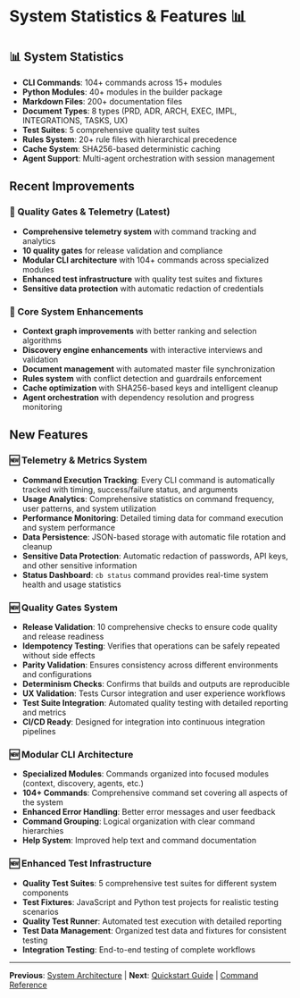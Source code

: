 # System Statistics & Features 📊

## 📊 System Statistics

- **CLI Commands**: 104+ commands across 15+ modules
- **Python Modules**: 40+ modules in the builder package
- **Markdown Files**: 200+ documentation files
- **Document Types**: 8 types (PRD, ADR, ARCH, EXEC, IMPL, INTEGRATIONS, TASKS, UX)
- **Test Suites**: 5 comprehensive quality test suites
- **Rules System**: 20+ rule files with hierarchical precedence
- **Cache System**: SHA256-based deterministic caching
- **Agent Support**: Multi-agent orchestration with session management

## Recent Improvements

### 🎯 Quality Gates & Telemetry (Latest)
- **Comprehensive telemetry system** with command tracking and analytics
- **10 quality gates** for release validation and compliance
- **Modular CLI architecture** with 104+ commands across specialized modules
- **Enhanced test infrastructure** with quality test suites and fixtures
- **Sensitive data protection** with automatic redaction of credentials

### 🔧 Core System Enhancements
- **Context graph improvements** with better ranking and selection algorithms
- **Discovery engine enhancements** with interactive interviews and validation
- **Document management** with automated master file synchronization
- **Rules system** with conflict detection and guardrails enforcement
- **Cache optimization** with SHA256-based keys and intelligent cleanup
- **Agent orchestration** with dependency resolution and progress monitoring

## New Features

### 🆕 Telemetry & Metrics System
- **Command Execution Tracking**: Every CLI command is automatically tracked with timing, success/failure status, and arguments
- **Usage Analytics**: Comprehensive statistics on command frequency, user patterns, and system utilization
- **Performance Monitoring**: Detailed timing data for command execution and system performance
- **Data Persistence**: JSON-based storage with automatic file rotation and cleanup
- **Sensitive Data Protection**: Automatic redaction of passwords, API keys, and other sensitive information
- **Status Dashboard**: `cb status` command provides real-time system health and usage statistics

### 🆕 Quality Gates System
- **Release Validation**: 10 comprehensive checks to ensure code quality and release readiness
- **Idempotency Testing**: Verifies that operations can be safely repeated without side effects
- **Parity Validation**: Ensures consistency across different environments and configurations
- **Determinism Checks**: Confirms that builds and outputs are reproducible
- **UX Validation**: Tests Cursor integration and user experience workflows
- **Test Suite Integration**: Automated quality testing with detailed reporting and metrics
- **CI/CD Ready**: Designed for integration into continuous integration pipelines

### 🆕 Modular CLI Architecture
- **Specialized Modules**: Commands organized into focused modules (context, discovery, agents, etc.)
- **104+ Commands**: Comprehensive command set covering all aspects of the system
- **Enhanced Error Handling**: Better error messages and user feedback
- **Command Grouping**: Logical organization with clear command hierarchies
- **Help System**: Improved help text and command documentation

### 🆕 Enhanced Test Infrastructure
- **Quality Test Suites**: 5 comprehensive test suites for different system components
- **Test Fixtures**: JavaScript and Python test projects for realistic testing scenarios
- **Quality Test Runner**: Automated test execution with detailed reporting
- **Test Data Management**: Organized test data and fixtures for consistent testing
- **Integration Testing**: End-to-end testing of complete workflows

---

**Previous**: [System Architecture](README-ARCHITECTURE.md) | **Next**: [Quickstart Guide](README-QUICKSTART.md) | [Command Reference](README-COMMANDS.md)
